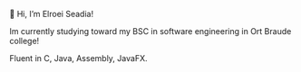 👋 Hi, I’m Elroei Seadia!

Im currently studying toward my BSC in software engineering in Ort Braude college!

Fluent in C, Java, Assembly, JavaFX.
